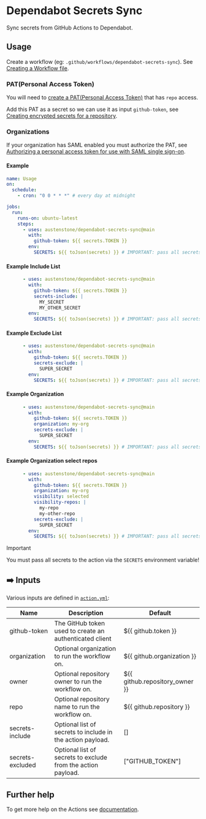 # Dependabot Secrets Sync

Sync secrets from GitHub Actions to Dependabot.

## Usage
Create a workflow (eg: `.github/workflows/dependabot-secrets-sync`). See [Creating a Workflow file](https://help.github.com/en/articles/configuring-a-workflow#creating-a-workflow-file).


### PAT(Personal Access Token)

You will need to [create a PAT(Personal Access Token)](https://github.com/settings/tokens/new?description=dependabot-secrets-sync&scopes=repo%2Cadmin%3Aorg) that has `repo` access.

Add this PAT as a secret so we can use it as input `github-token`, see [Creating encrypted secrets for a repository](https://docs.github.com/en/enterprise-cloud@latest/actions/security-guides/encrypted-secrets#creating-encrypted-secrets-for-a-repository).

### Organizations

If your organization has SAML enabled you must authorize the PAT, see [Authorizing a personal access token for use with SAML single sign-on](https://docs.github.com/en/enterprise-cloud@latest/authentication/authenticating-with-saml-single-sign-on/authorizing-a-personal-access-token-for-use-with-saml-single-sign-on).


#### Example
```yml
name: Usage
on:
  schedule:
    - cron: "0 0 * * *" # every day at midnight

jobs:
  run:
    runs-on: ubuntu-latest
    steps:
      - uses: austenstone/dependabot-secrets-sync@main
        with:
          github-token: ${{ secrets.TOKEN }}
        env:
          SECRETS: ${{ toJson(secrets) }} # IMPORTANT: pass all secrets to the action
```

#### Example Include List
```yml
      - uses: austenstone/dependabot-secrets-sync@main
        with:
          github-token: ${{ secrets.TOKEN }}
          secrets-include: |
            MY_SECRET
            MY_OTHER_SECRET
        env:
          SECRETS: ${{ toJson(secrets) }} # IMPORTANT: pass all secrets to the action
```

#### Example Exclude List
```yml
      - uses: austenstone/dependabot-secrets-sync@main
        with:
          github-token: ${{ secrets.TOKEN }}
          secrets-exclude: |
            SUPER_SECRET
        env:
          SECRETS: ${{ toJson(secrets) }} # IMPORTANT: pass all secrets to the action
```

#### Example Organization
```yml
      - uses: austenstone/dependabot-secrets-sync@main
        with:
          github-token: ${{ secrets.TOKEN }}
          organization: my-org
          secrets-exclude: |
            SUPER_SECRET
        env:
          SECRETS: ${{ toJson(secrets) }} # IMPORTANT: pass all secrets to the action
```

#### Example Organization select repos
```yml
      - uses: austenstone/dependabot-secrets-sync@main
        with:
          github-token: ${{ secrets.TOKEN }}
          organization: my-org
          visibility: selected
          visibility-repos: |
            my-repo
            my-other-repo
          secrets-exclude: |
            SUPER_SECRET
        env:
          SECRETS: ${{ toJson(secrets) }} # IMPORTANT: pass all secrets to the action
```
> [!IMPORTANT]  
> You must pass all secrets to the action via the `SECRETS` environment variable!

## ➡️ Inputs
Various inputs are defined in [`action.yml`](action.yml):

| Name | Description | Default |
| --- | - | - |
| github-token | The GitHub token used to create an authenticated client | ${{ github.token }} |
| organization | Optional organization to run the workflow on. | ${{ github.organization }} |
| owner | Optional repository owner to run the workflow on. | ${{ github.repository_owner }} |
| repo | Optional repository name to run the workflow on. | ${{ github.repository }} |
| secrets-include | Optional list of secrets to include in the action payload. | [] |
| secrets-excluded | Optional list of secrets to exclude from the action payload. | ["GITHUB_TOKEN"] |

<!-- 
## ⬅️ Outputs
| Name | Description |
| --- | - |
| output | The output. |
-->

## Further help
To get more help on the Actions see [documentation](https://docs.github.com/en/actions).
